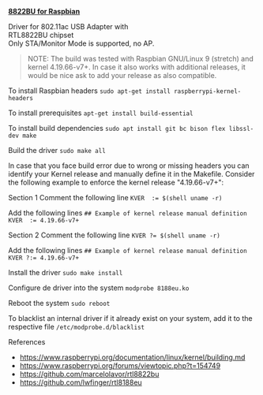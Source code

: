 <u>**8822BU for Raspbian**</u>

Driver for 802.11ac USB Adapter with  
RTL8822BU chipset  
Only STA/Monitor Mode is supported, no AP.  

> NOTE: The build was tested with Raspbian GNU/Linux 9 (stretch) and kernel 4.19.66-v7+.
> In case it also works with additional releases, it would be nice ask to add your release as also compatible.

To install Raspbian headers
`sudo apt-get install raspberrypi-kernel-headers`

To install prerequisites
`apt-get install build-essential`

To install build dependencies
`sudo apt install git bc bison flex libssl-dev make`

Build the driver
`sudo make all`

In case that you face build error due to wrong or missing headers you can identify your Kernel release and manually define it in the Makefile. Consider the following example to enforce the kernel release "4.19.66-v7+":

Section 1
Comment the following line
`KVER  := $(shell uname -r)`

Add the following lines
`## Example of kernel release manual definition`
`KVER  := 4.19.66-v7+`

Section 2
Comment the following line
`KVER ?= $(shell uname -r)`

Add the following lines
`## Example of kernel release manual definition`
`KVER ?:= 4.19.66-v7+`

Install the driver
`sudo make install`

Configure de driver into the system
`modprobe 8188eu.ko`

Reboot the system
`sudo reboot`

To blacklist an internal driver if it already exist on your system, add it to the respective file 
`/etc/modprobe.d/blacklist`

References
* https://www.raspberrypi.org/documentation/linux/kernel/building.md
* https://www.raspberrypi.org/forums/viewtopic.php?t=154749
* https://github.com/marcelolavor/rtl8822bu
* https://github.com/lwfinger/rtl8188eu